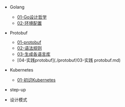
- Golang
  - [01-Go设计哲学](./goBasic/01-Go设计哲学.md)
  - [02-环境配置](./goBasic/02-环境变量.md)
- Protobuf
  - [01-protobuf](./protobuf/00-index.md)
  - [02-语法规则](./protobuf/01-protobuf语法规则.md)
  - [03-生成各语言库](./protobuf/02-生成各语言类库.md)
  - [04-实践protobuf](./protobuf/03-实践 protobuf.md)
- Kubernetes
  - [01-初识Kubernetes](01-kubernetes.md)
- step-up

- 设计模式

